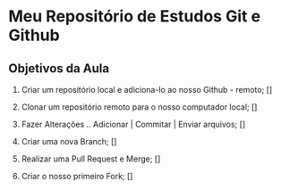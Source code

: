 # Meu Repositório de Estudos Git e Github

## Objetivos da Aula

1. Criar um repositório local e adiciona-lo ao nosso Github - remoto; []

2. Clonar um repositório remoto para o nosso computador local; []

3. Fazer Alterações .. Adicionar | Commitar | Enviar arquivos; []

4. Criar uma nova Branch; []

5. Realizar uma Pull Request e Merge; []

6. Criar o nosso primeiro Fork; []